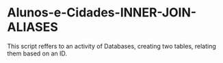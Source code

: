 # Alunos-e-Cidades-INNER-JOIN-ALIASES

This script reffers to an activity of Databases, creating two tables, relating them based on an ID.
